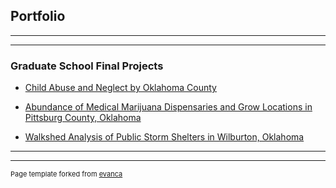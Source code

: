 ## Portfolio

---

---

### Graduate School Final Projects

- [Child Abuse and Neglect by Oklahoma County](https://github.com/trinitylively/TrinityLively/blob/39e925c55bf6989243d3ad74154cf748c45b3203/pdf/GIS%20Final%20Project-combined.pdf)

- [Abundance of Medical Marijuana Dispensaries and Grow Locations in Pittsburg County, Oklahoma](https://github.com/trinitylively/TrinityLively/blob/9d58eecbfbdfeb2d158f1095656c509f29824e7d/pdf/Abundance%20of%20Medical%20Marijuana%20Dispensaries%20and%20Grows%20in%20Pittsburg%20County%5EJ%20Ok.pdf)
- [Walkshed Analysis of Public Storm Shelters in Wilburton, Oklahoma](https://github.com/trinitylively/TrinityLively/blob/dfea8c598f3f9d3316fa687e0e976082b03b96e1/pdf/StormShelter%20Report.pdf)


---




---
<p style="font-size:11px">Page template forked from <a href="https://github.com/evanca/quick-portfolio">evanca</a></p>
<!-- Remove above link if you don't want to attibute -->
